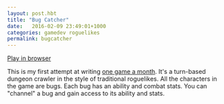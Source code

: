 ```yaml
---
layout: post.hbt
title: "Bug Catcher"
date:   2016-02-09 23:49:01+1000
categories: gamedev roguelikes
permalink: bugcatcher
---
```


[Play in browser](play)

This is my first attempt at writing [one game a month](http://www.onegameamonth.com/). It's a turn-based
dungeon crawler in the style of traditional roguelikes. All the characters in the game are bugs. Each bug
has an ability and combat stats. You can "channel" a bug and gain access to its ability and stats.
